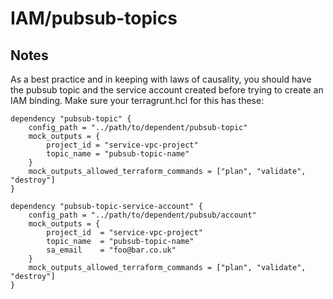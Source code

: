 # IAM/pubsub-topics

## Notes
As a best practice and in keeping with laws of causality, you should have the pubsub topic and the service account created before trying to create an IAM binding. Make sure your terragrunt.hcl for this has these:

```
dependency "pubsub-topic" {
    config_path = "../path/to/dependent/pubsub-topic"
    mock_outputs = {
        project_id = "service-vpc-project"
        topic_name = "pubsub-topic-name"
    }
    mock_outputs_allowed_terraform_commands = ["plan", "validate", "destroy"]
}

dependency "pubsub-topic-service-account" {
    config_path = "../path/to/dependent/pubsub/account"
    mock_outputs = {
        project_id  = "service-vpc-project"
        topic_name  = "pubsub-topic-name"
        sa_email    = "foo@bar.co.uk"
    }
    mock_outputs_allowed_terraform_commands = ["plan", "validate", "destroy"]
}
```